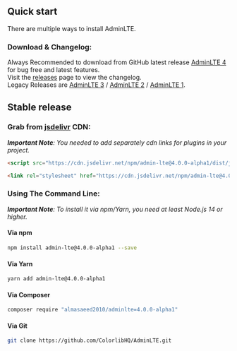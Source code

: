 ## Quick start
There are multiple ways to install AdminLTE.

### Download & Changelog:
Always Recommended to download from GitHub latest release [AdminLTE 4](https://github.com/ColorlibHQ/AdminLTE/releases/latest) for bug free and latest features.\
Visit the [releases](https://github.com/ColorlibHQ/AdminLTE/releases) page to view the changelog.\
Legacy Releases are [AdminLTE 3](https://github.com/ColorlibHQ/AdminLTE/releases/tag/v3.2.0) / [AdminLTE 2](https://github.com/ColorlibHQ/AdminLTE/releases/tag/v2.4.18) / [AdminLTE 1](https://github.com/ColorlibHQ/AdminLTE/releases/tag/1.3.1).

## Stable release
### Grab from [jsdelivr](https://www.jsdelivr.com/package/npm/admin-lte) CDN:
_**Important Note**: You needed to add separately cdn links for plugins in your project._
```html
<script src="https://cdn.jsdelivr.net/npm/admin-lte@4.0.0-alpha1/dist/js/adminlte.min.js" integrity="sha256-5SPy1/00NR75iVOk7p0Ci0nwAAM8Ab7j31wyie+DKYw=" crossorigin="anonymous"></script>
```
```html
<link rel="stylesheet" href="https://cdn.jsdelivr.net/npm/admin-lte@4.0.0-alpha1/dist/css/adminlte.min.css" integrity="sha256-c66Dhf3TzKZoXxk8aNaf2lu580xGnKke4mjUtbpMqYg=" crossorigin="anonymous">
```
### Using The Command Line:
_**Important Note**: To install it via npm/Yarn, you need at least Node.js 14 or higher._
#### Via npm
```bash
npm install admin-lte@4.0.0-alpha1 --save
```
#### Via Yarn
```bash
yarn add admin-lte@4.0.0-alpha1
```
#### Via Composer
```bash
composer require "almasaeed2010/adminlte=4.0.0-alpha1"
```
#### Via Git
```bash
git clone https://github.com/ColorlibHQ/AdminLTE.git
```
